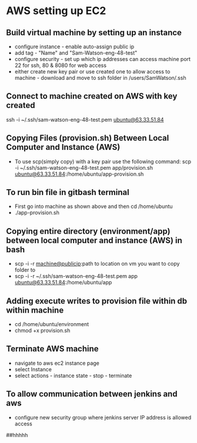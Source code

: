 # AWS setting up EC2
## Build virtual machine by setting up an instance

- configure instance - enable auto-assign public ip
- add tag - "Name" and "Sam-Watson-eng-48-test"
- configure security - set up which ip addresses can access machine
port 22 for ssh, 80 & 8080 for web access
- either create new key pair or use created one to allow access to machine - download and move to ssh folder in /users/SamWatson/.ssh

## Connect to machine created on AWS with key created
ssh -i ~/.ssh/sam-watson-eng-48-test.pem ubuntu@63.33.51.84

## Copying Files (provision.sh) Between Local Computer and Instance (AWS)
- To use scp(simply copy) with a key pair use the following command: scp -i ~/.ssh/sam-watson-eng-48-test.pem app/provision.sh ubuntu@63.33.51.84:/home/ubuntu/app-provision.sh

## To run bin file in gitbash terminal
- First go into machine as shown above and then cd /home/ubuntu
- ./app-provision.sh

## Copying entire directory (environment/app) between local computer and instance (AWS) in bash
- scp -i -r <path to key> <folder wanting to copy> <machine@publicip>:path to location on vm   you want to copy folder to
- scp -i -r ~/.ssh/sam-watson-eng-48-test.pem app ubuntu@63.33.51.84:/home/ubuntu/app

## Adding execute writes to provision file within db within machine
- cd /home/ubuntu/environment
- chmod +x provision.sh

## Terminate AWS machine
- navigate to aws ec2 instance page
- select Instance
- select actions - instance state - stop - terminate

## To allow communication between jenkins and aws
- configure new security group where jenkins server IP address is allowed access

##hhhhh

